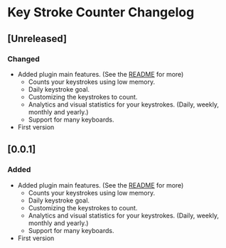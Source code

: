 # Key Stroke Counter Changelog

## [Unreleased]
### Changed
- Added plugin main features. (See the [README](README.md#features) for more)
    - Counts your keystrokes using low memory.
    - Daily keystroke goal.
    - Customizing the keystrokes to count.
    - Analytics and visual statistics for your keystrokes. (Daily, weekly, monthly and yearly.)
    - Support for many keyboards.
- First version

## [0.0.1]
### Added
- Added plugin main features. (See the [README](README.md#features) for more)
    - Counts your keystrokes using low memory.
    - Daily keystroke goal.
    - Customizing the keystrokes to count.
    - Analytics and visual statistics for your keystrokes. (Daily, weekly, monthly and yearly.)
    - Support for many keyboards.
- First version